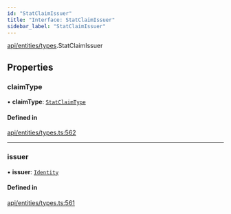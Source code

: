 ```yaml
---
id: "StatClaimIssuer"
title: "Interface: StatClaimIssuer"
sidebar_label: "StatClaimIssuer"
---
```


[api/entities/types](../../../../../modules/API/Entities/Types/Types.md).StatClaimIssuer

## Properties

### claimType

• **claimType**: [`StatClaimType`](../../../../../modules/API/Entities/Types/Types.md#statclaimtype)

#### Defined in

[api/entities/types.ts:562](https://github.com/PolymeshAssociation/polymesh-sdk/blob/0dbd0ebd0/src/api/entities/types.ts#L562)

___

### issuer

• **issuer**: [`Identity`](../../../../../classes/API/Entities/Identity/Identity.md)

#### Defined in

[api/entities/types.ts:561](https://github.com/PolymeshAssociation/polymesh-sdk/blob/0dbd0ebd0/src/api/entities/types.ts#L561)
